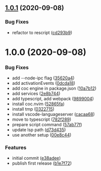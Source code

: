 ## [1.0.1](https://github.com/believer/coc-rescript/compare/v1.0.0...v1.0.1) (2020-09-08)


### Bug Fixes

* refactor to rescript ([cd293b9](https://github.com/believer/coc-rescript/commit/cd293b9d2de43698d22c1cc019a440bab3e51948))

# 1.0.0 (2020-09-08)


### Bug Fixes

* add --node-ipc flag ([35620a4](https://github.com/believer/coc-rescript/commit/35620a4696de5db57536608fdfe9bf8c85df69eb))
* add activationEvents ([0dcda18](https://github.com/believer/coc-rescript/commit/0dcda1840dd15c49e40efbc180c2b342e1a5da28))
* add coc engine in package.json ([10a7b12](https://github.com/believer/coc-rescript/commit/10a7b12856bac68765661452037cb26c54fddd88))
* add services ([2e8b744](https://github.com/believer/coc-rescript/commit/2e8b7447a27557cb4c46c2f044def66275b89802))
* add typescript, add webpack ([9899004](https://github.com/believer/coc-rescript/commit/9899004f341b108178187ca02b00fd8d2d8692e9))
* install coc.nvim ([52865fa](https://github.com/believer/coc-rescript/commit/52865faf0220a93eaef6b8390ea65a375d9bb67a))
* install tmp ([0322715](https://github.com/believer/coc-rescript/commit/0322715fdb0b673d9431c76f13ad5080b95ab240))
* install vscode-languageserver ([cacaa68](https://github.com/believer/coc-rescript/commit/cacaa68bdf618af4227a5bb37aed5d9d33de1fb3))
* move to typescript ([782f289](https://github.com/believer/coc-rescript/commit/782f2891789cf6537dd08a523d185d0f38a016db))
* prepare script command ([57ab77f](https://github.com/believer/coc-rescript/commit/57ab77f8adab55cd7a451b2a899cae527e0d770e))
* update lsp path ([d73d435](https://github.com/believer/coc-rescript/commit/d73d435a592f8b300cc490b2c8b181f4d2c57498))
* use another setup ([00e8c44](https://github.com/believer/coc-rescript/commit/00e8c444c06083a4bbd5703e1917f11defebd619))


### Features

* initial commit ([e38adee](https://github.com/believer/coc-rescript/commit/e38adeef3c745b2f1579219378025f662e7acf35))
* publish first release ([b1e7f72](https://github.com/believer/coc-rescript/commit/b1e7f724c20508ae792da507f2b4b61b57d690d3))
